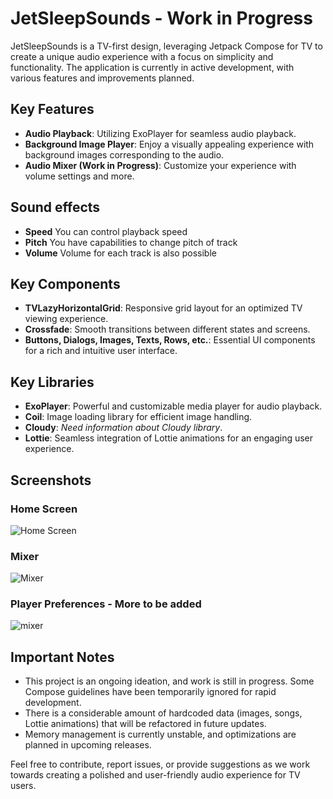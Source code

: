 # JetSleepSounds - Work in Progress

JetSleepSounds is a TV-first design, leveraging Jetpack Compose for TV to create a unique audio experience with a focus on simplicity and functionality. The application is currently in active development, with various features and improvements planned.

## Key Features 
- **Audio Playback**: Utilizing ExoPlayer for seamless audio playback.
- **Background Image Player**: Enjoy a visually appealing experience with background images corresponding to the audio.
- **Audio Mixer (Work in Progress)**: Customize your experience with volume settings and more.

## Sound effects
- **Speed** You can control playback speed
- **Pitch** You have capabilities to change pitch of track
- **Volume** Volume for each track is also possible 

## Key Components 
- **TVLazyHorizontalGrid**: Responsive grid layout for an optimized TV viewing experience.
- **Crossfade**: Smooth transitions between different states and screens.
- **Buttons, Dialogs, Images, Texts, Rows, etc.**: Essential UI components for a rich and intuitive user interface.

## Key Libraries
- **ExoPlayer**: Powerful and customizable media player for audio playback.
- **Coil**: Image loading library for efficient image handling.
- **Cloudy**: *Need information about Cloudy library*.
- **Lottie**: Seamless integration of Lottie animations for an engaging user experience. 

## Screenshots

### Home Screen 
![Home Screen](https://github.com/UmairKhalid786/JetSleepSounds/assets/21205138/e94a96fe-645e-49e0-95b8-3f716f634944)

### Mixer
![Mixer](https://github.com/UmairKhalid786/JetSleepSounds/assets/21205138/bf0e753e-0c61-43b2-8a39-74f2621f304c)

### Player Preferences - More to be added
![mixer](https://github.com/UmairKhalid786/JetSleepSounds/assets/21205138/b2dbeb4f-7077-424d-915a-5dfb055dabc8)

## Important Notes
- This project is an ongoing ideation, and work is still in progress. Some Compose guidelines have been temporarily ignored for rapid development.
- There is a considerable amount of hardcoded data (images, songs, Lottie animations) that will be refactored in future updates.
- Memory management is currently unstable, and optimizations are planned in upcoming releases.

Feel free to contribute, report issues, or provide suggestions as we work towards creating a polished and user-friendly audio experience for TV users.
